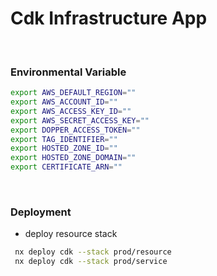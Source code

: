 # Cdk Infrastructure App

<br>

### Environmental Variable

```sh
export AWS_DEFAULT_REGION=""
export AWS_ACCOUNT_ID=""
export AWS_ACCESS_KEY_ID=""
export AWS_SECRET_ACCESS_KEY=""
export DOPPER_ACCESS_TOKEN=""
export TAG_IDENTIFIER=""
export HOSTED_ZONE_ID=""
export HOSTED_ZONE_DOMAIN=""
export CERTIFICATE_ARN=""
```

<br>

### Deployment

-  deploy resource stack

```sh
 nx deploy cdk --stack prod/resource
 nx deploy cdk --stack prod/service
```
